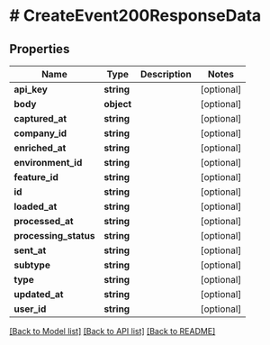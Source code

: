 # # CreateEvent200ResponseData

## Properties

Name | Type | Description | Notes
------------ | ------------- | ------------- | -------------
**api_key** | **string** |  | [optional]
**body** | **object** |  | [optional]
**captured_at** | **string** |  | [optional]
**company_id** | **string** |  | [optional]
**enriched_at** | **string** |  | [optional]
**environment_id** | **string** |  | [optional]
**feature_id** | **string** |  | [optional]
**id** | **string** |  | [optional]
**loaded_at** | **string** |  | [optional]
**processed_at** | **string** |  | [optional]
**processing_status** | **string** |  | [optional]
**sent_at** | **string** |  | [optional]
**subtype** | **string** |  | [optional]
**type** | **string** |  | [optional]
**updated_at** | **string** |  | [optional]
**user_id** | **string** |  | [optional]

[[Back to Model list]](../../README.md#models) [[Back to API list]](../../README.md#endpoints) [[Back to README]](../../README.md)
